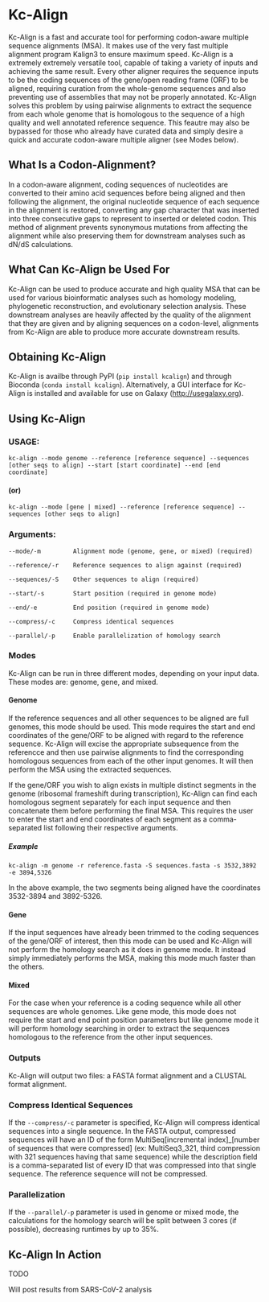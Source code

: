 # Kc-Align

Kc-Align is a fast and accurate tool for performing codon-aware multiple sequence alignments (MSA). It makes use of the very fast multiple alignment program Kalign3 to ensure maximum speed. Kc-Align is a extremely extremely versatile tool, capable of taking a variety of inputs and achieving the same result. Every other aligner requires the sequence inputs to be the coding sequences of the gene/open reading frame (ORF) to be aligned, requiring curation from the whole-genome sequences and also preventing use of assemblies that may not be properly annotated. Kc-Align solves this problem by using pairwise alignments to extract the sequence from each whole genome that is homologous to the sequence of a high quality and well annotated reference sequence. This feautre may also be bypassed for those who already have curated data and simply desire a quick and accurate codon-aware multiple aligner (see Modes below).

## What Is a Codon-Alignment?

In a codon-aware alignment, coding sequences of nucleotides are converted to their amino acid sequences before being aligned and then following the alignment, the original nucleotide sequence of each sequence in the alignment is restored, converting any gap character that was inserted into three consecutive gaps to represent to inserted or deleted codon. This method of alignment prevents synonymous mutations from affecting the alignment while also preserving them for downstream analyses such as dN/dS calculations.

## What Can Kc-Align be Used For

Kc-Align can be used to produce accurate and high quality MSA that can be used for various bioinformatic analyses such as homology modeling, phylogenetic reconstruction, and evolutionary selection analysis. These downstream analyses are heavily affected by the quality of the alignment that they are given and by aligning sequences on a codon-level, alignments from Kc-Align are able to produce more accurate downstream results. 

## Obtaining Kc-Align

Kc-Align is availbe through PyPI (`pip install kcalign`) and through Bioconda (`conda install kcalign`). Alternatively, a GUI interface for Kc-Align is installed and available for use on Galaxy (http://usegalaxy.org).

## Using Kc-Align

### USAGE:

`kc-align --mode genome --reference [reference sequence] --sequences [other seqs to align] --start [start coordinate] --end [end coordinate]`

#### (or)

`kc-align --mode [gene | mixed] --reference [reference sequence] --sequences [other seqs to align]`

### Arguments:

```
--mode/-m         Alignment mode (genome, gene, or mixed) (required)

--reference/-r    Reference sequences to align against (required)

--sequences/-S    Other sequences to align (required)

--start/-s        Start position (required in genome mode)

--end/-e          End position (required in genome mode)

--compress/-c     Compress identical sequences

--parallel/-p     Enable parallelization of homology search
```

### Modes

Kc-Align can be run in three different modes, depending on your input data. These modes are: genome, gene, and mixed.

#### Genome

If the reference sequences and all other sequences to be aligned are full genomes, this mode should be used. This mode requires the start and end coordinates of the gene/ORF to be aligned with regard to the reference sequence. Kc-Align will excise the appropriate subsequence from the referencce and then use pairwise alignments to find the corresponding homologous sequences from each of the other input genomes. It will then perform the MSA using the extracted sequences.

If the gene/ORF you wish to align exists in multiple distinct segments in the genome (ribosomal frameshift during transcription), Kc-Align can find each homologous segment separately for each input sequence and then concatenate them before performing the final MSA. This requires the user to enter the start and end coordinates of each segment as a comma-separated list following their respective arguments.

##### Example

`kc-align -m genome -r reference.fasta -S sequences.fasta -s 3532,3892 -e 3894,5326`

In the above example, the two segments being aligned have the coordinates 3532-3894 and 3892-5326.

#### Gene

If the input sequences have already been trimmed to the coding sequences of the gene/ORF of interest, then this mode can be used and Kc-Align will not perform the homology search as it does in genome mode. It instead simply immediately performs the MSA, making this mode much faster than the others.

#### Mixed

For the case when your reference is a coding sequence while all other sequences are whole genomes. Like gene mode, this mode does not require the start and end point position parameters but like genome mode it will perform homology searching in order to extract the sequences homologous to the reference from the other input sequences.

### Outputs

Kc-Align will output two files: a FASTA format alignment and a CLUSTAL format alignment.

### Compress Identical Sequences

If the `--compress/-c` parameter is specified, Kc-Align will compress identical sequences into a single sequence. In the FASTA output, compressed sequences will have an ID of the form MultiSeq[incremental index]_[number of sequences that were compressed] (ex: MultiSeq3_321, third compression with 321 sequences having that same sequence) while the description field is a comma-separated list of every ID that was compressed into that single sequence. The reference sequence will not be compressed.

### Parallelization

If the `--parallel/-p` parameter is used in genome or mixed mode, the calculations for the homology search will be split between 3 cores (if possible), decreasing runtimes by up to 35%.

## Kc-Align In Action

TODO

Will post results from SARS-CoV-2 analysis
